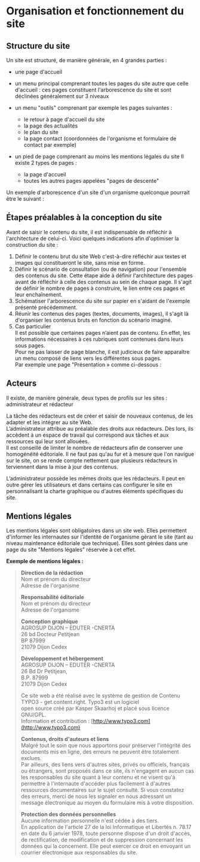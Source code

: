 # Organisation et fonctionnement du site

## Structure du site

Un site est structuré, de manière générale, en 4 grandes parties :

* une page d'accueil 
* un menu principal comprenant toutes les pages du site autre que celle d'accueil : ces pages constituent l'arborescence du site et sont déclinées généralement sur 3 niveaux 
* un menu "outils" comprenant par exemple les pages suivantes :
  * le retour à page d'accueil du site 
  * la page des actualités 
  * le plan du site 
  * la page contact \(coordonnées de l'organisme et formulaire de contact par exemple\) 

* un pied de page comprenant au moins les mentions légales du site 
  Il existe 2 types de pages : 
  * la page d'accueil 
  * toutes les autres pages appelées "pages de descente"


Un exemple d'arborescence d'un site d'un organisme quelconque pourrait être le suivant :

## Étapes préalables à la conception du site

Avant de saisir le contenu du site, il est indispensable de réfléchir à l'architecture de celui-ci. Voici quelques indications afin d'optimiser la construction du site :   
1. Définir le contenu brut du site Web c'est-à-dire réfléchir aux textes et images qui constitueront le site, sans mise en forme.   
2. Définir le scénario de consultation \(ou de navigation\) pour l'ensemble des contenus du site. Cette étape aide à définir l'architecture des pages avant de réfléchir à celle des contenus au sein de chaque page. Il s'agit de définir le nombre de pages à construire, le lien entre ces pages et leur enchaînement.   
3. Schématiser l'arborescence du site sur papier en s'aidant de l'exemple présenté précédemment.   
4. Réunir les contenus des pages \(textes, documents, images\), il s'agit là d'organiser les contenus bruts en fonction du scénario imaginé.  
5. Cas particulier  
Il est possible que certaines pages n’aient pas de contenu. En effet, les informations nécessaires à ces rubriques sont contenues dans leurs sous pages.   
Pour ne pas laisser de page blanche, il est judicieux de faire apparaître un menu composé de liens vers les différentes sous pages.  
Par exemple une page "Présentation » comme ci-dessous :

## Acteurs

Il existe, de manière générale, deux types de profils sur les sites : administrateur et rédacteur

La tâche des rédacteurs est de créer et saisir de nouveaux contenus, de les adapter et les intégrer au site Web.   
L’administrateur attribue au préalable des droits aux rédacteurs. Dès lors, ils accèdent à un espace de travail qui correspond aux tâches et aux ressources qui leur sont allouées.  
Il est conseillé de limiter le nombre de rédacteurs afin de conserver une homogénéité éditoriale. Il ne faut pas qu'au fur et à mesure que l'on navigue sur le site, on se rende compte nettement que plusieurs rédacteurs in  
terviennent dans la mise à jour des contenus.

L’administrateur possède les mêmes droits que les rédacteurs. Il peut en outre gérer les utilisateurs et dans certains cas configurer le site en personnalisant la charte graphique ou d'autres éléments spécifiques du site.

## Mentions légales

Les mentions légales sont obligatoires dans un site web. Elles permettent d'informer les internautes sur l'identité de l'organisme gérant le site \(tant au niveau maintenance éditoriale que technique\). Elles sont gérées dans une page du site "Mentions légales" réservée à cet effet.

**Exemple de mentions légales :**

> **Direction de la rédaction**  
> Nom et prénom du directeur  
> Adresse de l'organisme
>
> **Responsabilité éditoriale**  
> Nom et prénom du directeur  
> Adresse de l'organisme
>
> **Conception graphique**  
> AGROSUP DIJON – EDUTER -CNERTA  
> 26 bd Docteur Petitjean  
> BP 87999  
> 21079 Dijon Cedex
>
> **Développement et hébergement**  
> AGROSUP DIJON – EDUTER -CNERTA  
> 26 Bd Dr Petitjean,  
> B.P. 87999  
> 21079 Dijon Cedex
>
> Ce site web a été réalisé avec le système de gestion de Contenu TYPO3 - get.content.right. Typo3 est un logiciel   
> open source créé par Kasper Skaarhoj et placé sous licence GNU/GPL.  
> Information et contribution : [http://www.typo3.com](http://www.typo3.com)
>
> **Contenus, droits d'auteurs et liens**  
> Malgré tout le soin que nous apportons pour préserver l'intégrité des documents mis en ligne, des erreurs ne peuvent être totalement exclues.  
> Par ailleurs, des liens vers d'autres sites, privés ou officiels, français ou étrangers, sont proposés dans ce site, ils n'engagent en aucun cas les responsables du site quant à leur contenu et ne visent qu'à permettre à l'internaute d'accéder plus facilement à d'autres ressources documentaires sur le sujet consulté. Si vous constatez des erreurs, merci de nous les signaler en nous adressant un message électronique au moyen du formulaire mis à votre  disposition.
>
> **Protection des données personnelles**  
> Aucune information personnelle n'est cédée à des tiers.  
> En application de l'article 27 de la loi Informatique et Libertés n. 78.17 en date du 6 janvier 1978, toute personne dispose d'un droit d'accès, de rectification, de modification et de suppression concernant les données qui la concernent. Elle peut exercer ce droit en envoyant un courrier électronique aux responsables du site.



